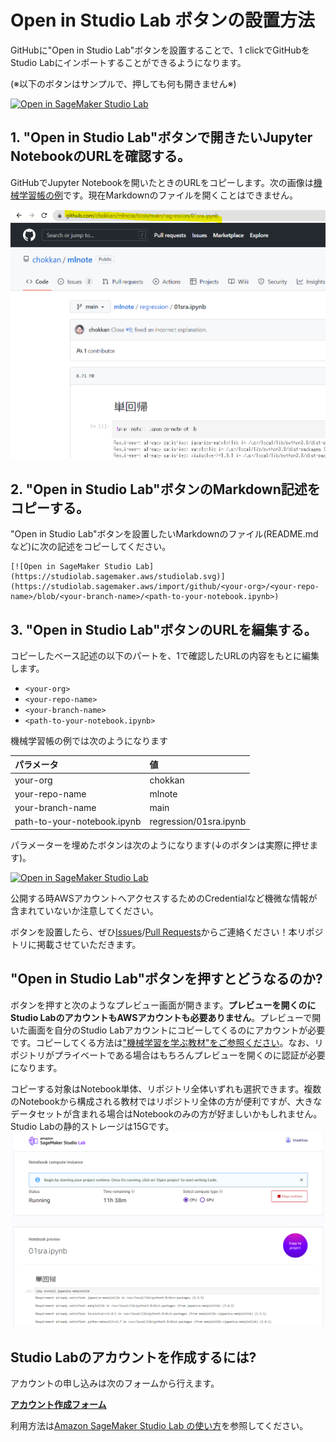 # Open in Studio Lab ボタンの設置方法

GitHubに"Open in Studio Lab"ボタンを設置することで、1 clickでGitHubをStudio Labにインポートすることができるようになります。

(※以下のボタンはサンプルで、押しても何も開きません※)

[![Open in SageMaker Studio Lab](https://studiolab.sagemaker.aws/studiolab.svg)](https://studiolab.sagemaker.aws/import/github/<your-org>/<your-repo-name>/blob/<your-branch-name>/<path-to-your-notebook.ipynb>)

## 1. "Open in Studio Lab"ボタンで開きたいJupyter NotebookのURLを確認する。

GitHubでJupyter Notebookを開いたときのURLをコピーします。次の画像は[機械学習帳の例](https://github.com/chokkan/mlnote/blob/main/regression/01sra.ipynb)です。現在Markdownのファイルを開くことはできません。

![open-in-studio-lab-1-url.PNG](./images/open-in-studio-lab-1-url.PNG)

## 2. "Open in Studio Lab"ボタンのMarkdown記述をコピーする。

"Open in Studio Lab"ボタンを設置したいMarkdownのファイル(README.mdなど)に次の記述をコピーしてください。

```
[![Open in SageMaker Studio Lab](https://studiolab.sagemaker.aws/studiolab.svg)](https://studiolab.sagemaker.aws/import/github/<your-org>/<your-repo-name>/blob/<your-branch-name>/<path-to-your-notebook.ipynb>)
```

## 3. "Open in Studio Lab"ボタンのURLを編集する。

コピーしたベース記述の以下のパートを、1で確認したURLの内容をもとに編集します。

* `<your-org>`
* `<your-repo-name>`
* `<your-branch-name>`
* `<path-to-your-notebook.ipynb>`

機械学習帳の例では次のようになります

| パラメータ| 値|
|:---|:---|
|your-org | chokkan|
|your-repo-name|mlnote|
|your-branch-name|main|
|path-to-your-notebook.ipynb|regression/01sra.ipynb|

パラメーターを埋めたボタンは次のようになります(↓のボタンは実際に押せます)。

[![Open in SageMaker Studio Lab](https://studiolab.sagemaker.aws/studiolab.svg)](https://studiolab.sagemaker.aws/import/github/chokkan/mlnote/blob/main/regression/01sra.ipynb)

公開する時AWSアカウントへアクセスするためのCredentialなど機微な情報が含まれていないか注意してください。

ボタンを設置したら、ぜひ[Issues](https://github.com/aws-studiolab-jp/awesome-studio-lab-jp/issues)/[Pull Requests](https://github.com/aws-studiolab-jp/awesome-studio-lab-jp/pulls)からご連絡ください！本リポジトリに掲載させていただきます。

## "Open in Studio Lab"ボタンを押すとどうなるのか?

ボタンを押すと次のようなプレビュー画面が開きます。**プレビューを開くのにStudio LabのアカウントもAWSアカウントも必要ありません**。プレビューで開いた画面を自分のStudio Labアカウントにコピーしてくるのにアカウントが必要です。コピーしてくる方法は["機械学習を学ぶ教材"をご参照ください](https://github.com/aws-studiolab-jp/awesome-studio-lab-jp#%E6%A9%9F%E6%A2%B0%E5%AD%A6%E7%BF%92%E3%82%92%E5%AD%A6%E3%81%B6%E6%95%99%E6%9D%90)。なお、リポジトリがプライベートである場合はもちろんプレビューを開くのに認証が必要になります。

コピーする対象はNotebook単体、リポジトリ全体いずれも選択できます。複数のNotebookから構成される教材ではリポジトリ全体の方が便利ですが、大きなデータセットが含まれる場合はNotebookのみの方が好ましいかもしれません。Studio Labの静的ストレージは15Gです。
![open-in-studio-lab-2-preview.PNG](./images/open-in-studio-lab-2-preview.PNG)

## Studio Labのアカウントを作成するには?

アカウントの申し込みは次のフォームから行えます。

**[アカウント作成フォーム](https://bit.ly/3kIjuZL)**

利用方法は[Amazon SageMaker Studio Lab の使い方](./README_usage.md)を参照してください。
